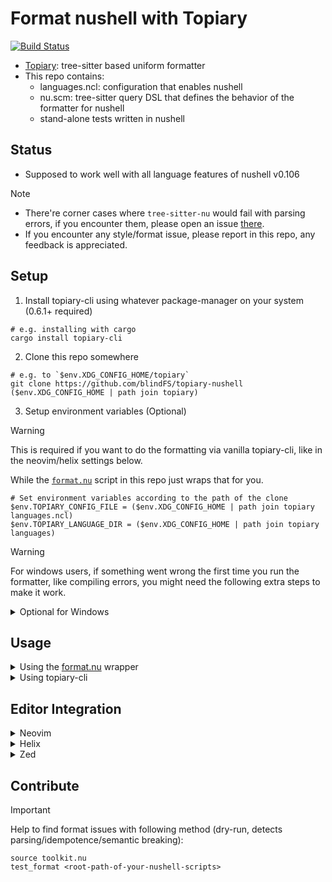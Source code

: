 # Format nushell with Topiary

[![Build Status](https://img.shields.io/github/actions/workflow/status/blindfs/topiary-nushell/ci.yml?branch=main)](https://github.com/blindfs/topiary-nushell/actions)

* [Topiary](https://github.com/tweag/topiary): tree-sitter based uniform formatter
* This repo contains:
  * languages.ncl: configuration that enables nushell
  * nu.scm: tree-sitter query DSL that defines the behavior of the formatter for nushell
  * stand-alone tests written in nushell

## Status

* Supposed to work well with all language features of nushell v0.106

> [!NOTE]
>
> * There're corner cases where `tree-sitter-nu` would fail with parsing errors, if you encounter them, please open an issue [there](https://github.com/nushell/tree-sitter-nu).
> * If you encounter any style/format issue, please report in this repo, any feedback is appreciated.

## Setup

1. Install topiary-cli using whatever package-manager on your system (0.6.1+ required)

```nushell
# e.g. installing with cargo
cargo install topiary-cli
```

2. Clone this repo somewhere

```nushell
# e.g. to `$env.XDG_CONFIG_HOME/topiary`
git clone https://github.com/blindFS/topiary-nushell ($env.XDG_CONFIG_HOME | path join topiary)
```

3. Setup environment variables (Optional)

> [!WARNING]
> This is required if you want to do the formatting via vanilla topiary-cli, like in the neovim/helix settings below.
>
> While the [`format.nu`](https://github.com/blindFS/topiary-nushell/blob/main/format.nu) script in this repo just wraps that for you.

```nushell
# Set environment variables according to the path of the clone
$env.TOPIARY_CONFIG_FILE = ($env.XDG_CONFIG_HOME | path join topiary languages.ncl)
$env.TOPIARY_LANGUAGE_DIR = ($env.XDG_CONFIG_HOME | path join topiary languages)
```

> [!WARNING]
> For windows users, if something went wrong the first time you run the formatter,
> like compiling errors, you might need the following extra steps to make it work.

<details>
  <summary>Optional for Windows </summary>

1. Install the [tree-sitter-cli](https://github.com/tree-sitter/tree-sitter/blob/master/cli/README.md).
2. Clone [tree-sitter-nu](https://github.com/nushell/tree-sitter-nu) somewhere and cd into it.
3. Build the parser manually with `tree-sitter build`.
4. Replace the `languages.ncl` file in this repo with something like:

```ncl
{
  languages = {
    nu = {
      extensions = ["nu"],
      grammar.source.path = "C:/path/to/tree-sitter-nu/nu.dll",
      symbol = "tree_sitter_nu",
    },
  },
}
```

</details>

## Usage

<details>
  <summary>Using the <a href="https://github.com/blindFS/topiary-nushell/blob/main/format.nu">format.nu</a> wrapper </summary>
  
```markdown
Helper to run topiary with the correct environment variables for topiary-nushell

Usage:
  > format.nu {flags} ...(files)

Flags:
  -c, --config_dir <path>: Root of the topiary-nushell repo, defaults to the parent directory of this script
  -h, --help: Display the help message for this command

Parameters:
  ...files <path>: Files to format

Input/output types:
  ╭───┬─────────┬─────────╮
  │ # │  input  │ output  │
  ├───┼─────────┼─────────┤
  │ 0 │ nothing │ nothing │
  │ 1 │ string  │ string  │
  ╰───┴─────────┴─────────╯

Examples:
  Read from stdin
  > bat foo.nu | format.nu

  Format files (in-place replacement)
  > format.nu foo.nu bar.nu

  Path overriding
  > format.nu -c /path/to/topiary-nushell foo.nu bar.nu
```

</details>

<details>
  <summary>Using topiary-cli </summary>
  
```nushell
# in-place formatting
topiary format script.nu
# stdin -> stdout
cat foo.nu | topiary format --language nu
```

</details>

## Editor Integration

<details>
  <summary>Neovim </summary>
  Format on save with <a href="https://github.com/stevearc/conform.nvim">conform.nvim</a>:
  
```lua
-- lazy.nvim setup
{
  "stevearc/conform.nvim",
  dependencies = { "mason.nvim" },
  event = "VeryLazy",
  opts = {
    formatters_by_ft = {
      nu = { "topiary_nu" },
    },
    formatters = {
      topiary_nu = {
        command = "topiary",
        args = { "format", "--language", "nu" },
      },
    },
  },
},
```

</details>

<details>
  <summary>Helix </summary>

To format on save in Helix, add this configuration to your `helix/languages.toml`.

```toml
[[language]]
name = "nu"
auto-format = true
formatter = { command = "topiary", args = ["format", "--language", "nu"] }
```

</details>

<details>
  <summary>Zed </summary>

```json
"languages": {
  "Nu": {
    "formatter": {
      "external": {
        "command": "/path-to-the-clone/format.nu"
      }
    },
    "format_on_save": "on"
  }
}
```

</details>

## Contribute

> [!IMPORTANT]
> Help to find format issues with following method
> (dry-run, detects parsing/idempotence/semantic breaking):

```nushell
source toolkit.nu
test_format <root-path-of-your-nushell-scripts>
```
